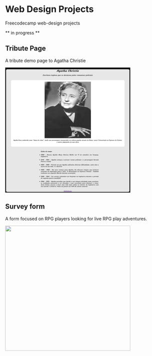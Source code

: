# Web Design Projects

Freecodecamp web-design projects

** in progress **

## Tribute Page

A tribute demo page to Agatha Christie

<img src="tribute_page/imgs/tribute_page_agatha.png" width="400" height="400"/>

## Survey form

A form focused on RPG players looking for live RPG play adventures.

<img src="survey_form/imgs/survey_form_demo.gif" width="400" height="400"/>
